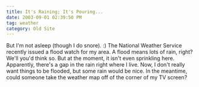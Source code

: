 ```yaml
---
title: It's Raining; It's Pouring...
date: 2003-09-01 02:39:50 PM
tag: weather
category: Old Site
---
```


But I'm not asleep (though I do snore). :) The National Weather Service recently issued a flood watch for my area. A flood means lots of rain, right? We'll you'd think so. But at the moment, it isn't even sprinkling here. Apparently, there's a gap in the rain right where I live. Now, I don't really want things to be flooded, but some rain would be nice. In the meantime, could someone take the weather map off of the corner of my TV screen?
